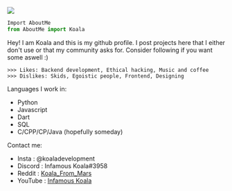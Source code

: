 ![](https://78.media.tumblr.com/d146905f9284e3c43c565696cf0c4704/tumblr_p8tcofETh11ugk8y1o1_1280.gif)

```py
Import AboutMe
from AboutMe import Koala
```

Hey! I am Koala and this is my github profile. I post projects here that I either don't use or that my community asks for. Consider following if you want some aswell :)
```
>>> Likes: Backend development, Ethical hacking, Music and coffee
>>> Dislikes: Skids, Egoistic people, Frontend, Designing
```
Languages I work in: 
- Python
- Javascript
- Dart
- SQL
- C/CPP/CP/Java (hopefully someday)

Contact me: 
- Insta : @koaladevelopment
- Discord : Infamous Koala#3958
- Reddit : [Koala_From_Mars](https://www.reddit.com/user/Koala_From_Mars)
- YouTube : [Infamous Koala](youtube.com/infamouskoala)
